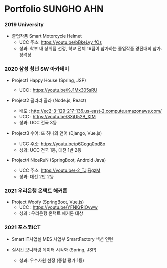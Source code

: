# Portfolio SUNGHO AHN



### 2019 University

- 졸업작품 Smart Motorcycle Helmet
  - UCC 주소: https://youtu.be/bBkeLyy_fOs
  - 성과: 학부 내 상위팀 선정, 학교 전체 16팀이 참가하는 졸업작품 경진대회 참가. 장려상
  
  

### 2020 삼성 청년 SW 아카데미

- Project1 Happy House (Spring, JSP)
  - UCC : https://youtu.be/KJ1Mx305sRU
  
- Project2 골라라 골라 (Node.js, React)
  - 배포 : http://ec2-3-129-217-136.us-east-2.compute.amazonaws.com/ 
  - UCC : https://youtu.be/3XjU52B_XtM
  - 성과: UCC 전국 3등
  
- Project3 수어: 또 하나의 언어 (Django, Vue.js)
  - UCC 주소: https://youtu.be/p6Ccgq0pd8o
  - 성과: UCC 전국 1등, 대전 1반 2등
  
- Project4 NiceRuN (SpringBoot, Android Java)
  - UCC 주소: https://youtu.be/-2_TJjFjgzM
  - 성과: 대전 2반 2등
  
  

### 2021 우리은행 온택트 해커톤

- Project Woofy (SpringBoot, Vue.js)
  - UCC : https://youtu.be/YFNKrRlOvww
  - 성과 : 우리은행 온택트 해커톤 대상



### 2021 포스코ICT

- Smart IT사업실 MES 사업부 SmartFactory 섹션 인턴

- 실시간 모니터링 데이터 시각화 (Spring, JSP)
  - 성과: 우수사원 선정 (종합 평가 1등)
